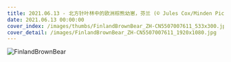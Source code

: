 ```yaml
---
title: 2021.06.13 - 北方针叶林中的欧洲棕熊幼崽，芬兰 (© Jules Cox/Minden Pictures)
date: 2021.06.13 00:00:00
cover_index: /images/thumbs/FinlandBrownBear_ZH-CN5507007611_533x300.jpg
cover_detail: /images/FinlandBrownBear_ZH-CN5507007611_1920x1080.jpg
---
```


![FinlandBrownBear](/images/FinlandBrownBear_ZH-CN5507007611_1920x1080.jpg)
